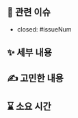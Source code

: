 <!--
PR 이름 컨벤션
~~(#issueNum)
-->

##  📌 관련 이슈

- closed: #issueNum

## ✨ 세부 내용

<!-- 수정/추가한 내용을 적어주세요. -->

## ✍️ 고민한 내용

<!-- 해당 PR중 고민한 내용이 있으면 적어주세요. -->

## ⌛ 소요 시간